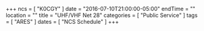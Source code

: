 +++
ncs = [ "K0CGY" ]
date = "2016-07-10T21:00:00-05:00"
endTime = ""
location = ""
title = "UHF/VHF Net 28"
categories = [ "Public Service" ]
tags = [ "ARES" ]
dates = [ "NCS Schedule" ]
+++
